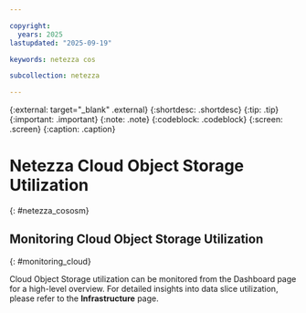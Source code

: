 ```yaml
---

copyright:
  years: 2025
lastupdated: "2025-09-19"

keywords: netezza cos

subcollection: netezza

---
```


{:external: target="_blank" .external}
{:shortdesc: .shortdesc}
{:tip: .tip}
{:important: .important}
{:note: .note}
{:codeblock: .codeblock}
{:screen: .screen}
{:caption: .caption}

# Netezza Cloud Object Storage Utilization
{: #netezza_cososm}

## Monitoring Cloud Object Storage Utilization
{: #monitoring_cloud}

Cloud Object Storage utilization can be monitored from the Dashboard page for a high-level overview. For detailed insights into data slice utilization, please refer to the **Infrastructure** page.
